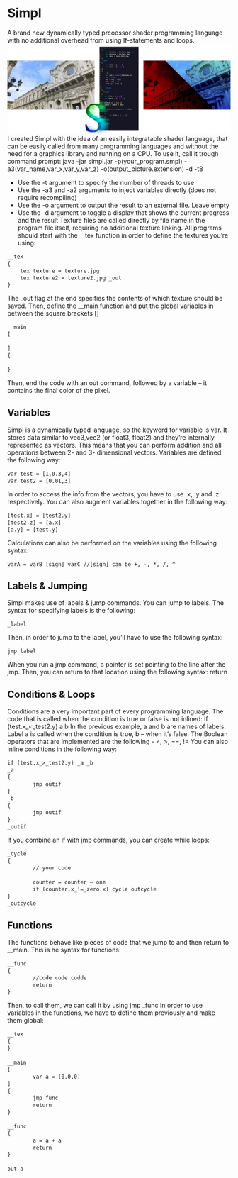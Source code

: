 # Simpl
A brand new dynamically typed prcoessor shader programming language with no additional overhead from using If-statements and loops.
![Before vs After, Simpl](https://github.com/SimeonTheCoder/Simpl/blob/main/SIMPL_DEMO.jpg)
I created Simpl with the idea of an easily integratable shader language, that can be easily called from many programming languages and without the need for a graphics library and running on a CPU.
To use it, call it trough command prompt:
java -jar simpl.jar -p(your_program.smpl) -a3(var_name,var_x,var_y,var_z) -o(output_picture.extension) -d  -t8
-	Use the -t argument to specify the number of threads to use
-	Use the -a3 and -a2 arguments to inject variables directly (does not require recompiling)
-	Use the -o argument to output the result to an external file. Leave empty
-	Use the -d argument to toggle a display that shows the current progress and the result
Texture files are called directly by file name in the program file itself, requiring no additional texture linking.
All programs should start with the __tex function in order to define the textures you’re using:
```
__tex
{
	tex texture = texture.jpg
	tex texture2 = texture2.jpg _out
}
```
The _out flag at the end specifies the contents of which texture should be saved.
Then, define the __main function and put the global variables in between the square brackets []
```
__main
[

]
{

}
```
Then, end the code with an out command, followed by a variable – it contains the final color of the pixel.
## Variables
Simpl is a dynamically typed language, so the keyword for variable is var. It stores data similar to vec3,vec2 (or float3, float2) and they’re internally represented as vectors. This means that you can perform addition and all operations between 2- and 3- dimensional vectors.
Variables are defined the following way:
```
var test = [1,0.3,4]
var test2 = [0.01,3]
```
In order to access the info from the vectors, you have to use .x, .y and .z respectively.
You can also augment variables together in the following way:
```
[test.x] = [test2.y]
[test2.z] = [a.x]
[a.y] = [test.y]
```
Calculations can also be performed on the variables using the following syntax:
```
varA = varB [sign] varC //[sign] can be +, -, *, /, ^
```
## Labels & Jumping
Simpl makes use of labels & jump commands. You can jump to labels. The syntax for specifying labels is the following:
```
_label
```
Then, in order to jump to the label, you’ll have to use the following syntax:
```
jmp label
```
When you run a jmp command, a pointer is set pointing to the line after the jmp. Then, you can return to that location using the following syntax:
return
## Conditions & Loops
Conditions are a very important part of every programming language. The code that is called when the condition is true or false is not inlined:
if (test.x_<_test2.y) a b
In the previous example, a and b are names of labels. Label a is called when the condition is true, b – when it’s false.
The Boolean operators that are implemented are the following - <, >, ==, !=
You can also inline conditions in the following way:
```
if (test.x_>_test2.y) _a _b
_a
{
        jmp outif
}
_b
{
        jmp outif
}
_outif
```
If you combine an if with jmp commands, you can create while loops:
```
_cycle
{
        // your code

        counter = counter – one
        if (counter.x_!=_zero.x) cycle outcycle
}
_outcycle
```
## Functions
The functions behave like pieces of code that we jump to and then return to __main. This is he syntax for functions:
```
__func
{
        //code code codde
        return
}
```
Then, to call them, we can call it by using
jmp _func
In order to use variables in the functions, we have to define them previously and make them global:
```
__tex
{
}

__main
[
        var a = [0,0,0]
]
{
        jmp func
        return
}

__func
{
        a = a + a
        return
}

out a
```
